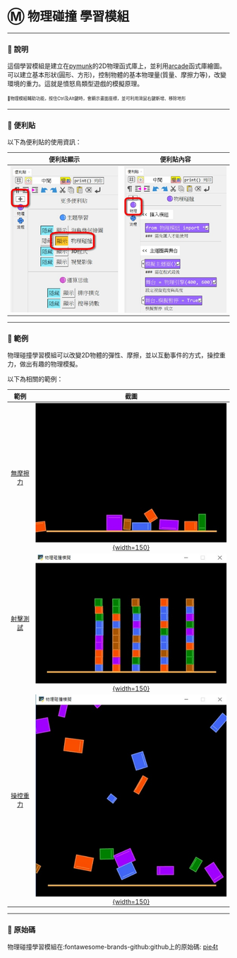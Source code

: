 # Ⓜ️ 物理碰撞 學習模組

---------------

### 📗 說明

這個學習模組是建立在[pymunk](http://www.pymunk.org/en/latest/)的2D物理函式庫上，並利用[arcade](https://api.arcade.academy/en/latest/)函式庫繪圖。可以建立基本形狀(圓形、方形)，控制物體的基本物理量(質量、摩擦力等)，改變環境的重力。這就是憤怒鳥類型遊戲的模擬原理。

<sup><sub>💬物理模組輔助功能，按住Ctrl及Alt鍵時，會顯示畫面座標，並可利用滑鼠右鍵新增、移除地形</sub></sup>


---------------

### 📕 便利貼

以下為便利貼的使用資訊：

| 便利貼顯示                           | 便利貼內容                                                              |
| :-----------:                    | :------------------------------------:                            |
| ![顯示](pie4t_display_postit.jpg)    | ![便利貼](pie4t_postit.jpg)    |


---------------

### 📘 範例

物理碰撞學習模組可以改變2D物體的彈性、摩擦，並以互動事件的方式，操控重力，做出有趣的物理模擬。

以下為相關的範例：

| 範例                             | 截圖                                                              |
| :-----------:                    | :------------------------------------:                            |
| [無摩擦力](frictionless.md)          | [![無摩擦力](frictionless.jpg){width=150}](frictionless.md)           |
| [射擊測試](shoot.md)          | [![射擊測試](shoot.jpg){width=150}](shoot.md)           |
| [操控重力](gravity.md)          | [![操控重力](gravity.jpg){width=150}](gravity.md)           |

---------------

### 📙 原始碼

物理碰撞學習模組在:fontawesome-brands-github:github上的原始碼: [pie4t](https://github.com/beardad1975/pie4t)



